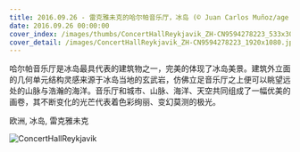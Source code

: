 ```yaml
---
title: 2016.09.26 - 雷克雅未克的哈尔帕音乐厅，冰岛 (© Juan Carlos Muñoz/age fotostock)
date: 2016.09.26 00:00:00
cover_index: /images/thumbs/ConcertHallReykjavik_ZH-CN9594278223_533x300.jpg
cover_detail: /images/ConcertHallReykjavik_ZH-CN9594278223_1920x1080.jpg
---
```


哈尔帕音乐厅是冰岛最具代表的建筑物之一，完美的体现了冰岛美景。建筑外立面的几何单元结构灵感来源于冰岛当地的玄武岩，仿佛立足音乐厅之上便可以眺望远处的山脉与浩瀚的海洋。音乐厅和城市、山脉、海洋、天空共同组成了一幅优美的画卷，其不断变化的光芒代表着色彩绚丽、变幻莫测的极光。

欧洲, 冰岛, 雷克雅未克

![ConcertHallReykjavik](/images/ConcertHallReykjavik_ZH-CN9594278223_1920x1080.jpg)
